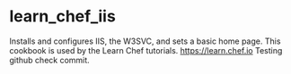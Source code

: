 # learn_chef_iis

Installs and configures IIS, the W3SVC, and sets a basic home page. This cookbook is used by the Learn Chef tutorials. https://learn.chef.io
Testing github check commit.
